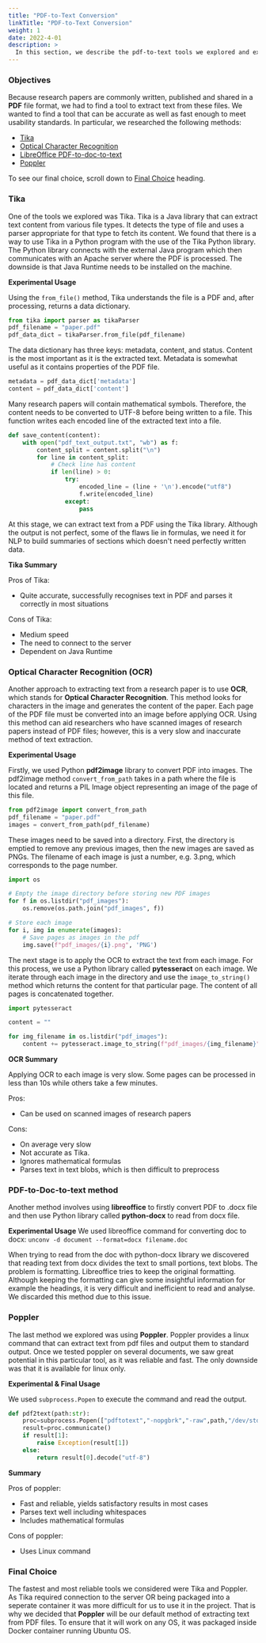 ```yaml
---
title: "PDF-to-Text Conversion"
linkTitle: "PDF-to-Text Conversion"
weight: 1
date: 2022-4-01
description: >
  In this section, we describe the pdf-to-text tools we explored and explain our final choice for the system.
---
```


### Objectives
Because research papers are commonly written, published and shared in a **PDF** file format, we had to find a tool to extract text from these files. We wanted to find a tool that can be accurate as well as fast enough to meet usability standards. In particular, we researched the following methods:
* [Tika](#tika)
* [Optical Character Recognition](#optical-character-recognition-ocr)
* [LibreOffice PDF-to-doc-to-text](#pdf-to-doc-to-text-method)
* [Poppler](#poppler)

To see our final choice, scroll down to [Final Choice](#final-choice) heading.

### Tika

One of the tools we explored was Tika. Tika is a Java library that can extract text content from various file types. It detects the type of file and uses a parser appropriate for that type to fetch its content. We found that there is a way to use Tika in a Python program with the use of the Tika Python library. The Python library connects with the external Java program which then communicates with an Apache server where the PDF is processed. The downside is that Java Runtime needs to be installed on the machine.

**Experimental Usage**

Using the `from_file()` method, Tika understands the file is a PDF and, after processing, returns a data dictionary.
```python
from tika import parser as tikaParser
pdf_filename = "paper.pdf"
pdf_data_dict = tikaParser.from_file(pdf_filename)
```

The data dictionary has three keys: metadata, content, and status. Content is the most important as it is the extracted text. Metadata is somewhat useful as it contains properties of the PDF file.
```python
metadata = pdf_data_dict['metadata']
content = pdf_data_dict['content']
```
Many research papers will contain mathematical symbols. Therefore, the content needs to be converted to UTF-8 before being written to a file. This function writes each encoded line of the extracted text into a file.
```python
def save_content(content):
    with open("pdf_text_output.txt", "wb") as f:
        content_split = content.split("\n")
        for line in content_split:
            # Check line has content
            if len(line) > 0:
                try:
                    encoded_line = (line + '\n').encode("utf8")
                    f.write(encoded_line)
                except:
                    pass
```

At this stage, we can extract text from a PDF using the Tika library. Although the output is not perfect, some of the flaws lie in formulas, we need it for NLP to build summaries of sections which doesn't need perfectly written data.

**Tika Summary**

Pros of Tika:
* Quite accurate, successfully recognises text in PDF and parses it correctly in most situations

Cons of Tika:
* Medium speed
* The need to connect to the server
* Dependent on Java Runtime

### Optical Character Recognition (OCR)
Another approach to extracting text from a research paper is to use **OCR**, which stands for **Optical Character Recognition**. This method looks for characters in the image and generates the content of the paper. Each page of the PDF file must be converted into an image before applying OCR. Using this method can aid researchers who have scanned images of research papers instead of PDF files; however, this is a very slow and inaccurate method of text extraction.

**Experimental Usage**

Firstly, we used Python **pdf2image** library to convert PDF into images. The pdf2image method `convert_from_path` takes in a path where the file is located and returns a PIL Image object representing an image of the page of this file.

```python
from pdf2image import convert_from_path
pdf_filename = "paper.pdf"
images = convert_from_path(pdf_filename)
```

These images need to be saved into a directory. First, the directory is emptied to remove any previous images, then the new images are saved as PNGs. The filename of each image is just a number, e.g. 3.png, which corresponds to the page number.
```python
import os

# Empty the image directory before storing new PDF images
for f in os.listdir("pdf_images"):
    os.remove(os.path.join("pdf_images", f))

# Store each image
for i, img in enumerate(images):
    # Save pages as images in the pdf
    img.save(f"pdf_images/{i}.png", 'PNG')
```

The next stage is to apply the OCR to extract the text from each image. For this process, we use a Python library called **pytesseract**  on each image. We iterate through each image in the directory and use the `image_to_string()` method which returns the content for that particular page. The content of all pages is concatenated together.
```python
import pytesseract

content = ""

for img_filename in os.listdir("pdf_images"):
    content += pytesseract.image_to_string(f"pdf_images/{img_filename}")
```

**OCR Summary**

Applying OCR to each image is very slow. Some pages can be processed in less than 10s while others take a few minutes.

Pros:
* Can be used on scanned images of research papers

Cons:
* On average very slow
* Not accurate as Tika.
* Ignores mathematical formulas
* Parses text in text blobs, which is then difficult to preprocess

### PDF-to-Doc-to-text method
Another method involves using **libreoffice** to firstly convert PDF to .docx file and then use Python library called **python-docx** to read from docx file.

**Experimental Usage**
We used libreoffice command for converting doc to docx:
`unconv -d document --format=docx filename.doc`

When trying to read from the doc with python-docx library we discovered that reading text from docx divides the text to small portions, text blobs. The problem is formatting. Libreoffice tries to keep the original formatting. Although keeping the formatting can give some insightful information for example the headings, it is very difficult and inefficient to read and analyse.
We discarded this method due to this issue.

### Poppler
The last method we explored was using **Poppler**. Poppler provides a linux command that can extract text from pdf files and output them to standard output. Once we tested poppler on several documents, we saw great potential in this particular tool, as it was reliable and fast. The only downside was that it is available for linux only.

**Experimental & Final Usage**

We used `subprocess.Popen` to execute the command and read the output.

```python
def pdf2text(path:str):
    proc=subprocess.Popen(["pdftotext","-nopgbrk","-raw",path,"/dev/stdout"],stdout=subprocess.PIPE,stderr=subprocess.PIPE)
    result=proc.communicate()
    if result[1]:
        raise Exception(result[1])
    else:
        return result[0].decode("utf-8")
```
**Summary**

Pros of poppler:
* Fast and reliable, yields satisfactory results in most cases
* Parses text well including whitespaces
* Includes mathematical formulas

Cons of poppler:
* Uses Linux command

### Final Choice
The fastest and most reliable tools we considered were Tika and Poppler.
As Tika required connection to the server OR being packaged into a seperate container it was more difficult for us to use it in the project. That is why we decided that **Poppler** will be our default method of extracting text from PDF files. To ensure that it will work on any OS, it was packaged inside Docker container running Ubuntu OS.
